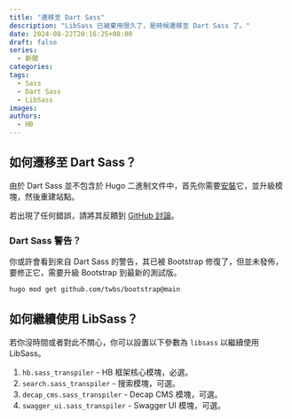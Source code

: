 ```yaml
---
title: "遷移至 Dart Sass"
description: "LibSass 已被棄用很久了，是時候遷移至 Dart Sass 了。"
date: 2024-08-22T20:16:25+08:00
draft: false
series:
  - 新聞
categories:
tags:
  - Sass
  - Dart Sass
  - LibSass
images:
authors:
  - HB
---
```


## 如何遷移至 Dart Sass？

由於 Dart Sass 並不包含於 Hugo 二進制文件中，首先你需要[安裝](https://gohugo.io/hugo-pipes/transpile-sass-to-css/#installing-in-a-development-environment)它，並升級模塊，然後重建站點。

若出現了任何錯誤，請將其反饋到 [GitHub 討論](https://github.com/orgs/hbstack/discussions)。

### Dart Sass 警告？

你或許會看到來自 Dart Sass 的警告，其已被 Bootstrap 修復了，但並未發佈，要修正它，需要升級 Bootstrap 到最新的測試版。

```sh
hugo mod get github.com/twbs/bootstrap@main
```

## 如何繼續使用 LibSass？

若你沒時間或者對此不關心，你可以設置以下參數為 `libsass` 以繼續使用 LibSass。

1. `hb.sass_transpiler` - HB 框架核心模塊，必選。
2. `search.sass_transpiler` - 搜索模塊，可選。
3. `decap_cms.sass_transpiler` - Decap CMS 模塊，可選。
4. `swagger_ui.sass_transpiler` - Swagger UI 模塊，可選。
